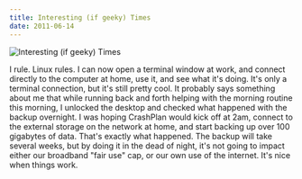 ```yaml
---
title: Interesting (if geeky) Times
date: 2011-06-14
---
```


![Interesting (if geeky) Times](https://source.unsplash.com/s9CC2SKySJM/1600x900)

I rule. Linux rules. I can now open a terminal window at work, and connect directly to the computer at home, use it, and see what it's doing. It's only a terminal connection, but it's still pretty cool. It probably says something about me that while running back and forth helping with the morning routine this morning, I unlocked the desktop and checked what happened with the backup overnight. I was hoping CrashPlan would kick off at 2am, connect to the external storage on the network at home, and start backing up over 100 gigabytes of data. That's exactly what happened. The backup will take several weeks, but by doing it in the dead of night, it's not going to impact either our broadband "fair use" cap, or our own use of the internet. It's nice when things work.